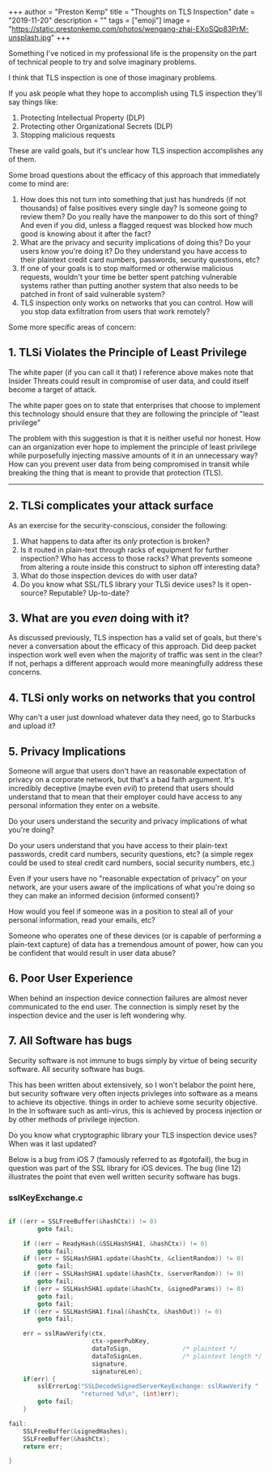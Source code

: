 +++
author = "Preston Kemp"
title = "Thoughts on TLS Inspection"
date = "2019-11-20"
description = ""
tags = ["emoji"]
image = "https://static.prestonkemp.com/photos/wengang-zhai-EXoSQp83PrM-unsplash.jpg"
+++

<!--more-->

Something I've noticed in my professional life is the propensity on the part of technical people to try and solve imaginary problems.

I think that TLS inspection is one of those imaginary problems.

If you ask people what they hope to accomplish using TLS inspection they'll say things like:

1. Protecting Intellectual Property (DLP)
2. Protecting other Organizational Secrets (DLP)
3. Stopping malicious requests

These are valid goals, but it's unclear how TLS inspection accomplishes any of them.

Some broad questions about the efficacy of this approach that immediately come to mind are:

1. How does this not turn into something that just has hundreds (if not thousands) of false positives every single day? Is someone going to review them? Do you really have the manpower to do this sort of thing? And even if you did, unless a flagged request was blocked how much good is knowing about it after the fact?
2. What are the privacy and security implications of doing this? Do your users know you're doing it? Do they understand you have access to their plaintext credit card numbers, passwords, security questions, etc?
3. If one of your goals is to stop malformed or otherwise malicious requests, wouldn't your time be better spent patching vulnerable systems rather than putting another system that also needs to be patched in front of said vulnerable system?
4. TLS inspection only works on networks that you can control. How will you stop data exfiltration from users that work remotely?

Some more specific areas of concern:

## 1. TLSi Violates the Principle of Least Privilege

The white paper (if you can call it that) I reference above makes note that Insider Threats could result in compromise of user data, and could itself become a target of attack.

The white paper goes on to state that enterprises that choose to implement this technology should ensure that they are following the principle of "least privilege"

The problem with this suggestion is that it is neither useful nor honest. How can an organization ever hope to implement the principle of least privilege while purposefully injecting massive amounts of it in an unnecessary way? How can you prevent user data from being compromised in transit while breaking the thing that is meant to provide that protection (TLS).

***

## 2. TLSi complicates your attack surface

As an exercise for the security-conscious, consider the following:

1. What happens to data after its *only* protection is broken?
  1. Is it routed in plain-text through racks of equipment for further inspection? Who has access to those racks? What prevents someone from altering a route inside this construct to siphon off interesting data?
  2. What do those inspection devices do with user data?
2. Do you know what SSL/TLS library your TLSi device uses? Is it open-source? Reputable? Up-to-date?

## 3. What are you *even* doing with it?

As discussed previously, TLS inspection has a valid set of goals, but there's never a conversation about the efficacy of this approach. Did deep packet inspection work well even when the majority of traffic was sent in the clear? If not, perhaps a different approach would more meaningfully address these concerns.

## 4. TLSi only works on networks that you control

Why can't a user just download whatever data they need, go to Starbucks and upload it?

## 5. Privacy Implications

Someone will argue that users don't have an reasonable expectation of privacy on a corporate network, but that's a bad faith argument. It's incredibly deceptive (maybe even *evil*) to pretend that users should understand that to mean that their employer could have access to any personal information they enter on a website.

Do your users understand the security and privacy implications of what you're doing?

Do your users understand that you have access to their plain-text passwords, credit card numbers, security questions, etc? (a simple regex could be used to steal credit card numbers, social security numbers, etc.)

Even if your users have no "reasonable expectation of privacy" on your network, are your users aware of the implications of what you're doing so they can make an informed decision (informed consent)?

How would you feel if someone was in a position to steal all of your personal information, read your emails, etc?

Someone who operates one of these devices (or is capable of performing a plain-text capture) of data has a tremendous amount of power, how can you be confident that would result in user data abuse?

## 6. Poor User Experience

When behind an inspection device connection failures are almost never communicated to the end user. The connection is simply reset by the inspection device and the user is left wondering why.

## 7. All Software has bugs

Security software is not immune to bugs simply by virtue of being security software. All security software has bugs.

This has been written about extensively, so I won't belabor the point here, but security software very often injects privleges into software as a means to achieve its objective. things in order to achieve some security objective. In the In software such as anti-virus, this is achieved by process injection or by other methods of privilege injection.

Do you know what cryptographic library your TLS inspection device uses? When was it last updated?

Below is a bug from iOS 7 (famously referred to as #gotofail), the bug in question was part of the SSL library for iOS devices. The bug (line 12) illustrates the point that even well written security software has bugs.

### sslKeyExchange.c

```C

if ((err = SSLFreeBuffer(&hashCtx)) != 0)
        goto fail;

    if ((err = ReadyHash(&SSLHashSHA1, &hashCtx)) != 0)
        goto fail;
    if ((err = SSLHashSHA1.update(&hashCtx, &clientRandom)) != 0)
        goto fail;
    if ((err = SSLHashSHA1.update(&hashCtx, &serverRandom)) != 0)
        goto fail;
    if ((err = SSLHashSHA1.update(&hashCtx, &signedParams)) != 0)
        goto fail;
        goto fail;
    if ((err = SSLHashSHA1.final(&hashCtx, &hashOut)) != 0)
        goto fail;

	err = sslRawVerify(ctx,
                       ctx->peerPubKey,
                       dataToSign,				/* plaintext */
                       dataToSignLen,			/* plaintext length */
                       signature,
                       signatureLen);
	if(err) {
		sslErrorLog("SSLDecodeSignedServerKeyExchange: sslRawVerify "
                    "returned %d\n", (int)err);
		goto fail;
	}

fail:
    SSLFreeBuffer(&signedHashes);
    SSLFreeBuffer(&hashCtx);
    return err;

}

```

